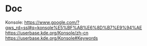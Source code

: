 # Doc
Konsole:  https://www.google.com/?gws_rd=ssl#q=konsole%E5%BF%AB%E6%8D%B7%E9%94%AE
          https://userbase.kde.org/Konsole/zh-cn   https://userbase.kde.org/Konsole#Keywords
